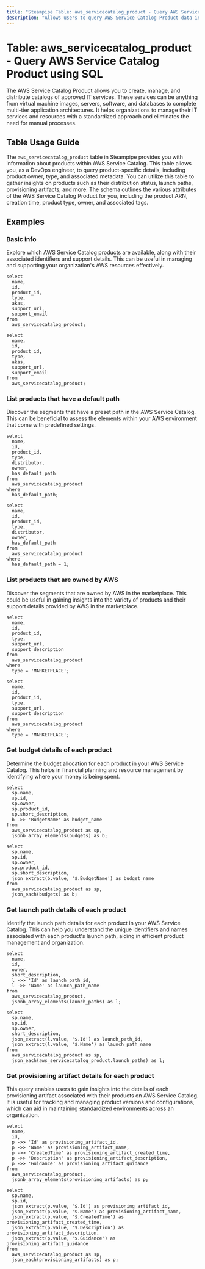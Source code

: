 ```yaml
---
title: "Steampipe Table: aws_servicecatalog_product - Query AWS Service Catalog Product using SQL"
description: "Allows users to query AWS Service Catalog Product data including product details, owner, type, and associated metadata."
---
```


# Table: aws_servicecatalog_product - Query AWS Service Catalog Product using SQL

The AWS Service Catalog Product allows you to create, manage, and distribute catalogs of approved IT services. These services can be anything from virtual machine images, servers, software, and databases to complete multi-tier application architectures. It helps organizations to manage their IT services and resources with a standardized approach and eliminates the need for manual processes.

## Table Usage Guide

The `aws_servicecatalog_product` table in Steampipe provides you with information about products within AWS Service Catalog. This table allows you, as a DevOps engineer, to query product-specific details, including product owner, type, and associated metadata. You can utilize this table to gather insights on products such as their distribution status, launch paths, provisioning artifacts, and more. The schema outlines the various attributes of the AWS Service Catalog Product for you, including the product ARN, creation time, product type, owner, and associated tags.

## Examples

### Basic info
Explore which AWS Service Catalog products are available, along with their associated identifiers and support details. This can be useful in managing and supporting your organization's AWS resources effectively.

```sql+postgres
select
  name,
  id,
  product_id,
  type,
  akas,
  support_url,
  support_email
from
  aws_servicecatalog_product;
```

```sql+sqlite
select
  name,
  id,
  product_id,
  type,
  akas,
  support_url,
  support_email
from
  aws_servicecatalog_product;
```

### List products that have a default path
Discover the segments that have a preset path in the AWS Service Catalog. This can be beneficial to assess the elements within your AWS environment that come with predefined settings.

```sql+postgres
select
  name,
  id,
  product_id,
  type,
  distributor,
  owner,
  has_default_path
from
  aws_servicecatalog_product
where
  has_default_path;
```

```sql+sqlite
select
  name,
  id,
  product_id,
  type,
  distributor,
  owner,
  has_default_path
from
  aws_servicecatalog_product
where
  has_default_path = 1;
```

### List products that are owned by AWS
Discover the segments that are owned by AWS in the marketplace. This could be useful in gaining insights into the variety of products and their support details provided by AWS in the marketplace.

```sql+postgres
select
  name,
  id,
  product_id,
  type,
  support_url,
  support_description
from
  aws_servicecatalog_product
where
  type = 'MARKETPLACE';
```

```sql+sqlite
select
  name,
  id,
  product_id,
  type,
  support_url,
  support_description
from
  aws_servicecatalog_product
where
  type = 'MARKETPLACE';
```

### Get budget details of each product
Determine the budget allocation for each product in your AWS Service Catalog. This helps in financial planning and resource management by identifying where your money is being spent.

```sql+postgres
select
  sp.name,
  sp.id,
  sp.owner,
  sp.product_id,
  sp.short_description,
  b ->> 'BudgetName' as budget_name
from
  aws_servicecatalog_product as sp,
  jsonb_array_elements(budgets) as b;
```

```sql+sqlite
select
  sp.name,
  sp.id,
  sp.owner,
  sp.product_id,
  sp.short_description,
  json_extract(b.value, '$.BudgetName') as budget_name
from
  aws_servicecatalog_product as sp,
  json_each(budgets) as b;
```

### Get launch path details of each product
Identify the launch path details for each product in your AWS Service Catalog. This can help you understand the unique identifiers and names associated with each product's launch path, aiding in efficient product management and organization.

```sql+postgres
select
  name,
  id,
  owner,
  short_description,
  l ->> 'Id' as launch_path_id,
  l ->> 'Name' as launch_path_name
from
  aws_servicecatalog_product,
  jsonb_array_elements(launch_paths) as l;
```

```sql+sqlite
select
  sp.name,
  sp.id,
  sp.owner,
  short_description,
  json_extract(l.value, '$.Id') as launch_path_id,
  json_extract(l.value, '$.Name') as launch_path_name
from
  aws_servicecatalog_product as sp,
  json_each(aws_servicecatalog_product.launch_paths) as l;
```

### Get provisioning artifact details for each product
This query enables users to gain insights into the details of each provisioning artifact associated with their products on AWS Service Catalog. It is useful for tracking and managing product versions and configurations, which can aid in maintaining standardized environments across an organization.

```sql+postgres
select
  name,
  id,
  p ->> 'Id' as provisioning_artifact_id,
  p ->> 'Name' as provisioning_artifact_name,
  p ->> 'CreatedTime' as provisioning_artifact_created_time,
  p ->> 'Description' as provisioning_artifact_description,
  p ->> 'Guidance' as provisioning_artifact_guidance
from
  aws_servicecatalog_product,
  jsonb_array_elements(provisioning_artifacts) as p;
```

```sql+sqlite
select
  sp.name,
  sp.id,
  json_extract(p.value, '$.Id') as provisioning_artifact_id,
  json_extract(p.value, '$.Name') as provisioning_artifact_name,
  json_extract(p.value, '$.CreatedTime') as provisioning_artifact_created_time,
  json_extract(p.value, '$.Description') as provisioning_artifact_description,
  json_extract(p.value, '$.Guidance') as provisioning_artifact_guidance
from
  aws_servicecatalog_product as sp,
  json_each(provisioning_artifacts) as p;
```